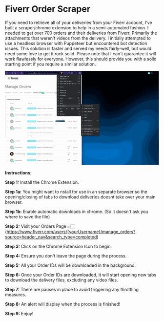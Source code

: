 # Fiverr Order Scraper

If you need to retrieve all of your deliveries from your Fiverr account, I've built a scraper/chrome extension to help in a semi-automated fashion. I needed to get over 700 orders and their deliveries from Fiverr. Primarily the attachments that weren't videos from the delivery. I initially attempted to use a headless browser with Puppeteer but encountered bot detection issues. This solution is faster and served my needs fairly-well, but would need some love to get it rock solid. Please note that I can't guarantee it will work flawlessly for everyone. However, this should provide you with a solid starting point if you require a similar solution.

![Sample](sample.gif)

**Instructions:**

**Step 1:** Install the Chrome Extension.

**Step 1a:** You might want to nstall for use in an separate browser so the opening/closing of tabs to download deliveries doesnt take over your main browser.

**Step 1b:** Enable automatic downloads in chrome. (So it doesn't ask you where to save the file)

**Step 2:** Visit your Orders Page 👉🏻 (https://www.fiverr.com/users/{yourUsername}/manage_orders?source=header_nav&search_type=completed)

**Step 3:** Click on the Chrome Extension Icon to begin.

**Step 4:** Ensure you don't leave the page during the process.

**Step 5:** All your Order IDs will be downloaded in the background.

**Step 6:** Once your Order IDs are downloaded, it will start opening new tabs to download the delivery files, excluding any video files.

**Step 7:** There are pauses in place to avoid triggering any throttling measures.

**Step 8:** An alert will display when the process is finished!

**Step 9:** Enjoy!
